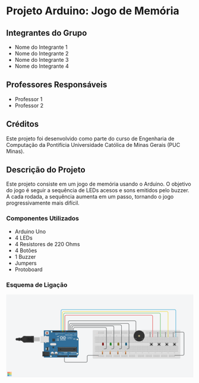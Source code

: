 # Projeto Arduino: Jogo de Memória

## Integrantes do Grupo
- Nome do Integrante 1
- Nome do Integrante 2
- Nome do Integrante 3
- Nome do Integrante 4

## Professores Responsáveis
- Professor 1
- Professor 2

## Créditos
Este projeto foi desenvolvido como parte do curso de Engenharia de Computação da Pontifícia Universidade Católica de Minas Gerais (PUC Minas).

## Descrição do Projeto
Este projeto consiste em um jogo de memória usando o Arduino. O objetivo do jogo é seguir a sequência de LEDs acesos e sons emitidos pelo buzzer. A cada rodada, a sequência aumenta em um passo, tornando o jogo progressivamente mais difícil.

### Componentes Utilizados
- Arduino Uno
- 4 LEDs
- 4 Resistores de 220 Ohms
- 4 Botões
- 1 Buzzer
- Jumpers
- Protoboard

### Esquema de Ligação
![Esquema de Ligação](imagem.png)
